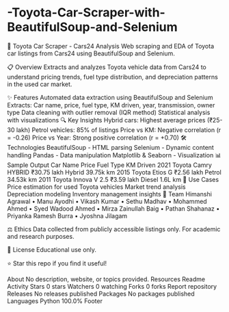 # -Toyota-Car-Scraper-with-BeautifulSoup-and-Selenium
🚗 Toyota Car Scraper - Cars24 Analysis
Web scraping and EDA of Toyota car listings from Cars24 using BeautifulSoup and Selenium.

📋 Overview
Extracts and analyzes Toyota vehicle data from Cars24 to understand pricing trends, fuel type distribution, and depreciation patterns in the used car market.

✨ Features
Automated data extraction using BeautifulSoup and Selenium
Extracts: Car name, price, fuel type, KM driven, year, transmission, owner type
Data cleaning with outlier removal (IQR method)
Statistical analysis with visualizations
🔍 Key Insights
Hybrid cars: Highest average prices (₹25-30 lakh)
Petrol vehicles: 85% of listings
Price vs KM: Negative correlation (r = -0.26)
Price vs Year: Strong positive correlation (r = +0.70)
🛠️ Technologies
BeautifulSoup - HTML parsing
Selenium - Dynamic content handling
Pandas - Data manipulation
Matplotlib & Seaborn - Visualization
📊 Sample Output
Car Name	Price	Fuel Type	KM Driven
2021 Toyota Camry HYBRID	₹30.75 lakh	Hybrid	39.75k km
2015 Toyota Etios G	₹2.56 lakh	Petrol	34.53k km
2011 Toyota Innova V 2.5	₹3.59 lakh	Diesel	1.6L km
🎯 Use Cases
Price estimation for used Toyota vehicles
Market trend analysis
Depreciation modeling
Inventory management insights
👥 Team
Himanshi Agrawal • Manu Ayodhi • Vikash Kumar • Sethu Madhav • Mohammed Ahmed • Syed Wadood Ahmed • Mirza Zainullah Baig • Pathan Shahanaz • Priyanka Ramesh Burra • Jyoshna Jilagam

⚖️ Ethics
Data collected from publicly accessible listings only. For academic and research purposes.

📄 License
Educational use only.

⭐ Star this repo if you find it useful!

About
No description, website, or topics provided.
Resources
 Readme
 Activity
Stars
 0 stars
Watchers
 0 watching
Forks
 0 forks
Report repository
Releases
No releases published
Packages
No packages published
Languages
Python
100.0%
Footer
